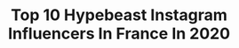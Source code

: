 ---
title: Top 10 Hypebeast Instagram Influencers In France In 2020
description: >-
  Find top hypebeast Instagram influencers in France in 2020. Most popular hashtags: #hypebeast #streetwear #pauseshots #fitsonpoint.
platform: Instagram
profiles:
  - username: "ahtlaqdmm"
    fullname: >-
      P-A Mulier
    location: "France"
    followers: 121356
    engagement: 221
    commentsToLikes: 0.018830
    id: ck5hq086gs9sc0i11t4p356co
    verified: false
    hashtags: "#filmisnotdead, #2019, #bondydreams, #psgom"
  - username: "lucastenay"
    fullname: >-
      Streetwear & Fashion
    location: "France"
    followers: 6558
    engagement: 2985
    commentsToLikes: 0.147808
    id: ck6u9po5uywt60j71yp7r1ujz
    verified: false
    hashtags: "#vintagestreetwear, #caminotv, #classyfashion, #pauseshots"
  - username: "jxllzs"
    fullname: >-
      𝒥𝓊𝓁𝑒𝓈. 🧸
    location: "France"
    followers: 2977
    engagement: 3180
    commentsToLikes: 0.119195
    id: ck8tc52qayb8x0j7892ki565l
    verified: false
    hashtags: "#backtominimal, #modernotoriety, #caminotv, #clothing"
  - username: "khalidx.0"
    fullname: >-
      Streetwear & Classic
    location: "France"
    followers: 13041
    engagement: 821
    commentsToLikes: 0.183406
    id: ck5q31dx1ir710i115du97tjh
    verified: false
    hashtags: "#instastreetwear, #hsstyle, #classicmen, #streetwearoutfit"
  - username: "balmipede_ootd"
    fullname: >-
      B A L M I P E D E 🇫🇷 O O T D
    location: "France"
    followers: 22723
    engagement: 857
    commentsToLikes: 0.032871
    id: ck14iak6geg4q0i19bwc18o9i
    verified: false
    hashtags: "#beachvibes, #harristweed, #edinburgh, #strikeapose"
  - username: "soberwinter"
    fullname: >-
      resurrection
    location: "France"
    followers: 2388
    engagement: 1097
    commentsToLikes: 0.127240
    id: ck5pw0qk4kj870i11v6pc36c1
    verified: false
    hashtags: "#fashionable, #black, #prada, #skimasktheslumpgod"
  - username: "itsrousset"
    fullname: >-
      𝓞𝓵𝓲𝓿𝓲𝓮𝓻 𝓡𝓸𝓾𝓼𝓼𝓮𝓽 ✞
    location: "France"
    followers: 5372
    engagement: 1162
    commentsToLikes: 0.028137
    id: ck6ubsuq4bi930j71yheglyqv
    verified: false
    hashtags: "#fun, #classy, #family, #mediterranean"
  - username: "i.am.jo.blz"
    fullname: >-
      Jo blz
    location: "France"
    followers: 3638
    engagement: 1199
    commentsToLikes: 0.108797
    id: ck5btoxgugc8p0i119mmyfu7b
    verified: false
    hashtags: "#hsdailyfeature, #matchymatchy, #portraitstream, #vscoportrait"
  - username: "sammiswar"
    fullname: >-
      Sammi Swar
    location: "France"
    followers: 30857
    engagement: 231
    commentsToLikes: 0.042867
    id: ck0txkomojk0l0i196fxy6ohv
    verified: false
    hashtags: "#menwithtattoos, #bandw, #kauseffekt, #berlin"
  - username: "trendability"
    fullname: >-
      Trendability
    location: "France"
    followers: 18153
    engagement: 785
    commentsToLikes: 0.038187
    id: ck14j5kpxiqr50i19pz6ym5e1
    verified: false
    hashtags: "#ootdfashion, #topman, #autumnfashion, #ad"
---